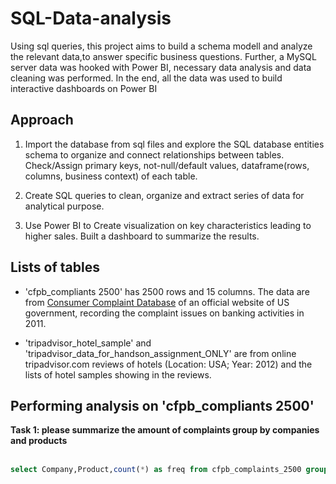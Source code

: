 # SQL-Data-analysis
Using sql queries, this project aims to build a schema modell and analyze the relevant data,to answer specific business questions.
Further, a MySQL server data was hooked with Power BI, necessary data analysis and data cleaning was performed.
In the end, all the data was used to build interactive dashboards on Power BI

## Approach
1. Import the database from sql files and explore the SQL database entities schema to organize and connect relationships between tables. Check/Assign primary keys, not-null/default values, dataframe(rows, columns, business context) of each table.

2. Create SQL queries to clean, organize and extract series of data for analytical purpose.

3. Use Power BI to Create visualization on key characteristics leading to higher sales. Built a dashboard to summarize the results.

## Lists of tables
* 'cfpb_compliants 2500'  has 2500 rows and 15 columns. The data are from [Consumer Complaint Database](https://www.consumerfinance.gov/data-research/consumer-complaints/) of an official website of US government, recording the complaint issues on banking activities in 2011.
 
* 'tripadvisor_hotel_sample' and 'tripadvisor_data_for_handson_assignment_ONLY' are from online tripadvisor.com reviews of hotels (Location: USA; Year: 2012) and the lists of hotel samples showing in the reviews. 


## Performing analysis on 'cfpb_compliants 2500'

**Task 1: please summarize the amount of complaints group by companies and products**<br>
<br>
```sql 
select Company,Product,count(*) as freq from cfpb_complaints_2500 group by Company,Product
```

